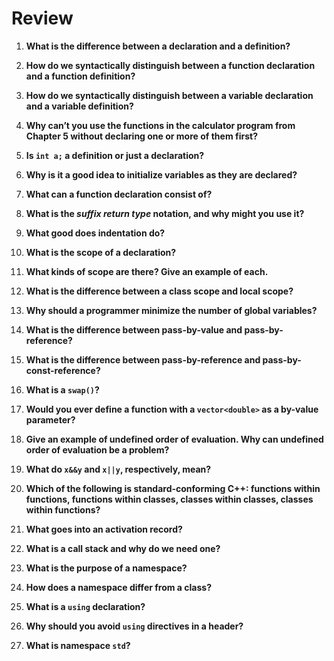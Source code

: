 # Review

1. **What is the difference between a declaration and a definition?**

2. **How do we syntactically distinguish between a function declaration and a function definition?**

3. **How do we syntactically distinguish between a variable declaration and a variable definition?**

4. **Why can’t you use the functions in the calculator program from Chapter 5 without declaring one or more of them first?**

5. **Is `int a;` a definition or just a declaration?**

6. **Why is it a good idea to initialize variables as they are declared?**

7. **What can a function declaration consist of?**

8. **What is the *suffix return type* notation, and why might you use it?**

9. **What good does indentation do?**

10. **What is the scope of a declaration?**

11. **What kinds of scope are there? Give an example of each.**

12. **What is the difference between a class scope and local scope?**

13. **Why should a programmer minimize the number of global variables?**

14. **What is the difference between pass-by-value and pass-by-reference?**

15. **What is the difference between pass-by-reference and pass-by-const-reference?**

16. **What is a `swap()`?**

17. **Would you ever define a function with a `vector<double>` as a by-value parameter?**

18. **Give an example of undefined order of evaluation. Why can undefined order of evaluation be a problem?**

19. **What do `x&&y` and `x||y`, respectively, mean?**

20. **Which of the following is standard-conforming C++: functions within functions, functions within classes, classes within classes, classes within functions?**

21. **What goes into an activation record?**

22. **What is a call stack and why do we need one?**

23. **What is the purpose of a namespace?**

24. **How does a namespace differ from a class?**

25. **What is a `using` declaration?**

26. **Why should you avoid `using` directives in a header?**

27. **What is namespace `std`?**
